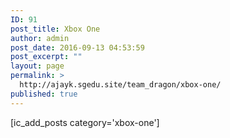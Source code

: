 ```yaml
---
ID: 91
post_title: Xbox One
author: admin
post_date: 2016-09-13 04:53:59
post_excerpt: ""
layout: page
permalink: >
  http://ajayk.sgedu.site/team_dragon/xbox-one/
published: true
---
```

[ic_add_posts category='xbox-one']
